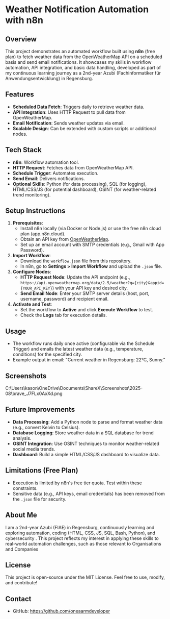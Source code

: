 

# Weather Notification Automation with n8n

## Overview
This project demonstrates an automated workflow built using **n8n** (free plan) to fetch weather data from the OpenWeatherMap API on a scheduled basis and send email notifications. It showcases my skills in workflow automation, API integration, and basic data handling, developed as part of my continuous learning journey as a 2nd-year Azubi (Fachinformatiker für Anwendungsentwicklung) in Regensburg.

## Features
- **Scheduled Data Fetch**: Triggers daily to retrieve weather data.
- **API Integration**: Uses HTTP Request to pull data from OpenWeatherMap.
- **Email Notification**: Sends weather updates via email.
- **Scalable Design**: Can be extended with custom scripts or additional nodes.

## Tech Stack
- **n8n**: Workflow automation tool.
- **HTTP Request**: Fetches data from OpenWeatherMap API.
- **Schedule Trigger**: Automates execution.
- **Send Email**: Delivers notifications.
- **Optional Skills**: Python (for data processing), SQL (for logging), HTML/CSS/JS (for potential dashboard), OSINT (for weather-related trend monitoring).

## Setup Instructions
1. **Prerequisites**:
   - Install n8n locally (via Docker or Node.js) or use the free n8n cloud plan (app.n8n.cloud).
   - Obtain an API key from [OpenWeatherMap](https://openweathermap.org/api).
   - Set up an email account with SMTP credentials (e.g., Gmail with App Password).
2. **Import Workflow**:
   - Download the `workflow.json` file from this repository.
   - In n8n, go to **Settings > Import Workflow** and upload the `.json` file.
3. **Configure Nodes**:
   - **HTTP Request Node**: Update the API endpoint (e.g., `https://api.openweathermap.org/data/2.5/weather?q={city}&appid={YOUR_API_KEY}`) with your API key and desired city.
   - **Send Email Node**: Enter your SMTP server details (host, port, username, password) and recipient email.
4. **Activate and Test**:
   - Set the workflow to **Active** and click **Execute Workflow** to test.
   - Check the **Logs** tab for execution details.

## Usage
- The workflow runs daily once active  (configurable via the Schedule Trigger) and emails the latest weather data (e.g., temperature, conditions) for the specified city.
- Example output in email: "Current weather in Regensburg: 22°C, Sunny."

## Screenshots
C:\Users\kason\OneDrive\Documents\ShareX\Screenshots\2025-08\brave_J7FLx0AxXd.png

## Future Improvements
- **Data Processing**: Add a Python node to parse and format weather data (e.g., convert Kelvin to Celsius).
- **Database Logging**: Store weather data in a SQL database for trend analysis.
- **OSINT Integration**: Use OSINT techniques to monitor weather-related social media trends.
- **Dashboard**: Build a simple HTML/CSS/JS dashboard to visualize data.

## Limitations (Free Plan)
- Execution is limited by n8n's free tier quota. Test within these constraints.
- Sensitive data (e.g., API keys, email credentials) has been removed from the `.json` file for security.

## About Me
I am a 2nd-year Azubi (FIAE) in Regensburg, continuously learning and exploring automation, coding (HTML, CSS, JS, SQL, Bash, Python), and cybersecurity . This project reflects my interest in applying these skills to real-world automation challenges, 
such as those relevant to Organisations and Companies

## License
This project is open-source under the MIT License. Feel free to use, modify, and contribute!

## Contact
- GitHub: https://github.com/oneaarmdeveloper    

